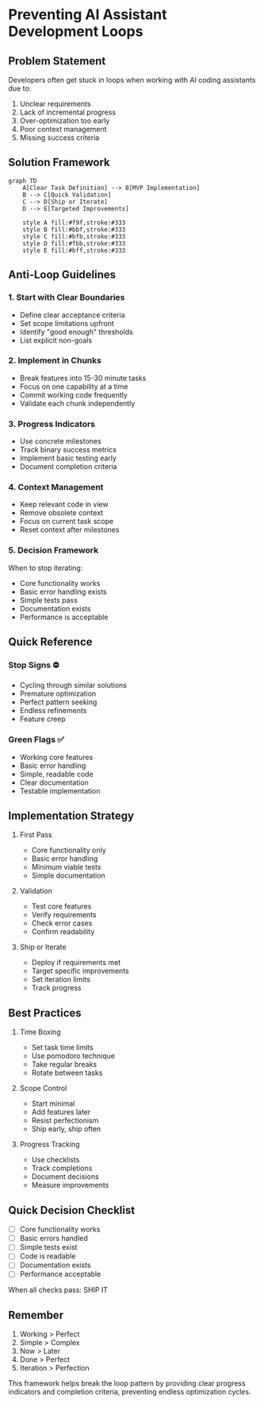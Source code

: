# Preventing AI Assistant Development Loops

## Problem Statement

Developers often get stuck in loops when working with AI coding assistants due to:

1. Unclear requirements
2. Lack of incremental progress
3. Over-optimization too early
4. Poor context management
5. Missing success criteria

## Solution Framework

```mermaid
graph TD
    A[Clear Task Definition] --> B[MVP Implementation]
    B --> C[Quick Validation]
    C --> D[Ship or Iterate]
    D --> E[Targeted Improvements]

    style A fill:#f9f,stroke:#333
    style B fill:#bbf,stroke:#333
    style C fill:#bfb,stroke:#333
    style D fill:#fbb,stroke:#333
    style E fill:#bff,stroke:#333
```

## Anti-Loop Guidelines

### 1. Start with Clear Boundaries

- Define clear acceptance criteria
- Set scope limitations upfront
- Identify "good enough" thresholds
- List explicit non-goals

### 2. Implement in Chunks

- Break features into 15-30 minute tasks
- Focus on one capability at a time
- Commit working code frequently
- Validate each chunk independently

### 3. Progress Indicators

- Use concrete milestones
- Track binary success metrics
- Implement basic testing early
- Document completion criteria

### 4. Context Management

- Keep relevant code in view
- Remove obsolete context
- Focus on current task scope
- Reset context after milestones

### 5. Decision Framework

When to stop iterating:

- Core functionality works
- Basic error handling exists
- Simple tests pass
- Documentation exists
- Performance is acceptable

## Quick Reference

### Stop Signs ⛔️

- Cycling through similar solutions
- Premature optimization
- Perfect pattern seeking
- Endless refinements
- Feature creep

### Green Flags ✅

- Working core features
- Basic error handling
- Simple, readable code
- Clear documentation
- Testable implementation

## Implementation Strategy

1. First Pass

   - Core functionality only
   - Basic error handling
   - Minimum viable tests
   - Simple documentation

2. Validation

   - Test core features
   - Verify requirements
   - Check error cases
   - Confirm readability

3. Ship or Iterate
   - Deploy if requirements met
   - Target specific improvements
   - Set iteration limits
   - Track progress

## Best Practices

1. Time Boxing

   - Set task time limits
   - Use pomodoro technique
   - Take regular breaks
   - Rotate between tasks

2. Scope Control

   - Start minimal
   - Add features later
   - Resist perfectionism
   - Ship early, ship often

3. Progress Tracking
   - Use checklists
   - Track completions
   - Document decisions
   - Measure improvements

## Quick Decision Checklist

- [ ] Core functionality works
- [ ] Basic errors handled
- [ ] Simple tests exist
- [ ] Code is readable
- [ ] Documentation exists
- [ ] Performance acceptable

When all checks pass: SHIP IT

## Remember

1. Working > Perfect
2. Simple > Complex
3. Now > Later
4. Done > Perfect
5. Iteration > Perfection

This framework helps break the loop pattern by providing clear progress indicators and completion criteria, preventing endless optimization cycles.
